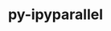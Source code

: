 ---
title: "py-ipyparallel"
layout: cache
categories: [package, develop]
meta: {"versions": ["8.4.1"], "compilers": ["gcc@=11.4.0", "gcc@=9.4.0", "oneapi@=2024.2.1"], "oss": ["ubuntu20.04", "ubuntu22.04"], "platforms": ["linux"], "targets": ["neoverse_v1", "ppc64le", "x86_64_v3"], "stacks": ["e4s", "e4s-neoverse_v1", "e4s-oneapi", "e4s-power", "root"], "num_specs": 38, "num_specs_by_stack": {"e4s-power": 10, "root": 38, "e4s-neoverse_v1": 3, "e4s": 12, "e4s-oneapi": 13}}
spec_details: [{"hash": "7gkno4ky2suqjkh7ioi4ofu3jbe443yz", "compiler": "gcc@=9.4.0", "versions": ["8.4.1"], "os": "ubuntu20.04", "platform": "linux", "target": "ppc64le", "variants": ["build_system=python_pip"], "stacks": ["e4s-power", "root"], "size": "-", "tarball": "https://binaries.spack.io/develop/build_cache/linux-ubuntu20.04-ppc64le/gcc-9.4.0/py-ipyparallel-8.4.1/linux-ubuntu20.04-ppc64le-gcc-9.4.0-py-ipyparallel-8.4.1-7gkno4ky2suqjkh7ioi4ofu3jbe443yz.spack"}, {"hash": "7wea5jdtzi6rqzigyaqycgjdnzt3ne7z", "compiler": "gcc@=9.4.0", "versions": ["8.4.1"], "os": "ubuntu20.04", "platform": "linux", "target": "ppc64le", "variants": ["build_system=python_pip"], "stacks": ["e4s-power", "root"], "size": "-", "tarball": "https://binaries.spack.io/develop/build_cache/linux-ubuntu20.04-ppc64le/gcc-9.4.0/py-ipyparallel-8.4.1/linux-ubuntu20.04-ppc64le-gcc-9.4.0-py-ipyparallel-8.4.1-7wea5jdtzi6rqzigyaqycgjdnzt3ne7z.spack"}, {"hash": "hetranxzzhlkkcgapi7q3ty4k35s3csz", "compiler": "gcc@=9.4.0", "versions": ["8.4.1"], "os": "ubuntu20.04", "platform": "linux", "target": "ppc64le", "variants": ["build_system=python_pip"], "stacks": ["e4s-power", "root"], "size": "-", "tarball": "https://binaries.spack.io/develop/build_cache/linux-ubuntu20.04-ppc64le/gcc-9.4.0/py-ipyparallel-8.4.1/linux-ubuntu20.04-ppc64le-gcc-9.4.0-py-ipyparallel-8.4.1-hetranxzzhlkkcgapi7q3ty4k35s3csz.spack"}, {"hash": "jv625fumnnehiodnyk2wm2xxlcykny47", "compiler": "gcc@=9.4.0", "versions": ["8.4.1"], "os": "ubuntu20.04", "platform": "linux", "target": "ppc64le", "variants": ["build_system=python_pip"], "stacks": ["e4s-power", "root"], "size": "-", "tarball": "https://binaries.spack.io/develop/build_cache/linux-ubuntu20.04-ppc64le/gcc-9.4.0/py-ipyparallel-8.4.1/linux-ubuntu20.04-ppc64le-gcc-9.4.0-py-ipyparallel-8.4.1-jv625fumnnehiodnyk2wm2xxlcykny47.spack"}, {"hash": "xaxsbzcjb4b4337hb6ci4jbqjxtio3bs", "compiler": "gcc@=9.4.0", "versions": ["8.4.1"], "os": "ubuntu20.04", "platform": "linux", "target": "ppc64le", "variants": ["build_system=python_pip"], "stacks": ["e4s-power", "root"], "size": "-", "tarball": "https://binaries.spack.io/develop/build_cache/linux-ubuntu20.04-ppc64le/gcc-9.4.0/py-ipyparallel-8.4.1/linux-ubuntu20.04-ppc64le-gcc-9.4.0-py-ipyparallel-8.4.1-xaxsbzcjb4b4337hb6ci4jbqjxtio3bs.spack"}, {"hash": "o3n74fkciz6boatm2ib36mlu6kxjnfcs", "compiler": "gcc@=9.4.0", "versions": ["8.4.1"], "os": "ubuntu20.04", "platform": "linux", "target": "ppc64le", "variants": ["build_system=python_pip"], "stacks": ["e4s-power", "root"], "size": "-", "tarball": "https://binaries.spack.io/develop/build_cache/linux-ubuntu20.04-ppc64le/gcc-9.4.0/py-ipyparallel-8.4.1/linux-ubuntu20.04-ppc64le-gcc-9.4.0-py-ipyparallel-8.4.1-o3n74fkciz6boatm2ib36mlu6kxjnfcs.spack"}, {"hash": "wn5x5wwpxkg4r6kk2raihzk7aeggxwzg", "compiler": "gcc@=9.4.0", "versions": ["8.4.1"], "os": "ubuntu20.04", "platform": "linux", "target": "ppc64le", "variants": ["build_system=python_pip"], "stacks": ["e4s-power", "root"], "size": "-", "tarball": "https://binaries.spack.io/develop/build_cache/linux-ubuntu20.04-ppc64le/gcc-9.4.0/py-ipyparallel-8.4.1/linux-ubuntu20.04-ppc64le-gcc-9.4.0-py-ipyparallel-8.4.1-wn5x5wwpxkg4r6kk2raihzk7aeggxwzg.spack"}, {"hash": "ja3fj4jn42hcuywtzfht3ahd3ewcd3uy", "compiler": "gcc@=9.4.0", "versions": ["8.4.1"], "os": "ubuntu20.04", "platform": "linux", "target": "ppc64le", "variants": ["build_system=python_pip"], "stacks": ["e4s-power", "root"], "size": "-", "tarball": "https://binaries.spack.io/develop/build_cache/linux-ubuntu20.04-ppc64le/gcc-9.4.0/py-ipyparallel-8.4.1/linux-ubuntu20.04-ppc64le-gcc-9.4.0-py-ipyparallel-8.4.1-ja3fj4jn42hcuywtzfht3ahd3ewcd3uy.spack"}, {"hash": "yme2d6uz3ai3ykcgxi2qfzxi24ekion2", "compiler": "gcc@=9.4.0", "versions": ["8.4.1"], "os": "ubuntu20.04", "platform": "linux", "target": "ppc64le", "variants": ["build_system=python_pip"], "stacks": ["e4s-power", "root"], "size": "-", "tarball": "https://binaries.spack.io/develop/build_cache/linux-ubuntu20.04-ppc64le/gcc-9.4.0/py-ipyparallel-8.4.1/linux-ubuntu20.04-ppc64le-gcc-9.4.0-py-ipyparallel-8.4.1-yme2d6uz3ai3ykcgxi2qfzxi24ekion2.spack"}, {"hash": "bmtrfyhwyuvwhhzxvznsscp4kon46kdz", "compiler": "gcc@=9.4.0", "versions": ["8.4.1"], "os": "ubuntu20.04", "platform": "linux", "target": "ppc64le", "variants": ["build_system=python_pip"], "stacks": ["e4s-power", "root"], "size": "-", "tarball": "https://binaries.spack.io/develop/build_cache/linux-ubuntu20.04-ppc64le/gcc-9.4.0/py-ipyparallel-8.4.1/linux-ubuntu20.04-ppc64le-gcc-9.4.0-py-ipyparallel-8.4.1-bmtrfyhwyuvwhhzxvznsscp4kon46kdz.spack"}, {"hash": "h5sexlxkff7fq5e4rjdpgj4elotgz6zb", "compiler": "gcc@=11.4.0", "versions": ["8.4.1"], "os": "ubuntu22.04", "platform": "linux", "target": "neoverse_v1", "variants": ["build_system=python_pip"], "stacks": ["e4s-neoverse_v1", "root"], "size": "-", "tarball": "https://binaries.spack.io/develop/build_cache/linux-ubuntu22.04-neoverse_v1/gcc-11.4.0/py-ipyparallel-8.4.1/linux-ubuntu22.04-neoverse_v1-gcc-11.4.0-py-ipyparallel-8.4.1-h5sexlxkff7fq5e4rjdpgj4elotgz6zb.spack"}, {"hash": "3be7r32cew67kqrshxm7lxye42yor2c4", "compiler": "gcc@=11.4.0", "versions": ["8.4.1"], "os": "ubuntu22.04", "platform": "linux", "target": "neoverse_v1", "variants": ["build_system=python_pip"], "stacks": ["e4s-neoverse_v1", "root"], "size": "-", "tarball": "https://binaries.spack.io/develop/build_cache/linux-ubuntu22.04-neoverse_v1/gcc-11.4.0/py-ipyparallel-8.4.1/linux-ubuntu22.04-neoverse_v1-gcc-11.4.0-py-ipyparallel-8.4.1-3be7r32cew67kqrshxm7lxye42yor2c4.spack"}, {"hash": "kenbf4t3iqujkyiafl6pt3akc3oq3gjg", "compiler": "gcc@=11.4.0", "versions": ["8.4.1"], "os": "ubuntu22.04", "platform": "linux", "target": "neoverse_v1", "variants": ["build_system=python_pip"], "stacks": ["e4s-neoverse_v1", "root"], "size": "-", "tarball": "https://binaries.spack.io/develop/build_cache/linux-ubuntu22.04-neoverse_v1/gcc-11.4.0/py-ipyparallel-8.4.1/linux-ubuntu22.04-neoverse_v1-gcc-11.4.0-py-ipyparallel-8.4.1-kenbf4t3iqujkyiafl6pt3akc3oq3gjg.spack"}, {"hash": "okb4csajgq4nlrwnyb6h7auz432fgkmj", "compiler": "gcc@=11.4.0", "versions": ["8.4.1"], "os": "ubuntu22.04", "platform": "linux", "target": "x86_64_v3", "variants": ["build_system=python_pip"], "stacks": ["e4s", "root"], "size": "-", "tarball": "https://binaries.spack.io/develop/build_cache/linux-ubuntu22.04-x86_64_v3/gcc-11.4.0/py-ipyparallel-8.4.1/linux-ubuntu22.04-x86_64_v3-gcc-11.4.0-py-ipyparallel-8.4.1-okb4csajgq4nlrwnyb6h7auz432fgkmj.spack"}, {"hash": "azq5lsyhiasjvuqsfkpxmv366wsrb3nn", "compiler": "gcc@=11.4.0", "versions": ["8.4.1"], "os": "ubuntu22.04", "platform": "linux", "target": "x86_64_v3", "variants": ["build_system=python_pip"], "stacks": ["e4s", "root"], "size": "-", "tarball": "https://binaries.spack.io/develop/build_cache/linux-ubuntu22.04-x86_64_v3/gcc-11.4.0/py-ipyparallel-8.4.1/linux-ubuntu22.04-x86_64_v3-gcc-11.4.0-py-ipyparallel-8.4.1-azq5lsyhiasjvuqsfkpxmv366wsrb3nn.spack"}, {"hash": "zyzezlk7c4xmutwwsops24ocsn4xqgyv", "compiler": "gcc@=11.4.0", "versions": ["8.4.1"], "os": "ubuntu22.04", "platform": "linux", "target": "x86_64_v3", "variants": ["build_system=python_pip"], "stacks": ["e4s", "root"], "size": "-", "tarball": "https://binaries.spack.io/develop/build_cache/linux-ubuntu22.04-x86_64_v3/gcc-11.4.0/py-ipyparallel-8.4.1/linux-ubuntu22.04-x86_64_v3-gcc-11.4.0-py-ipyparallel-8.4.1-zyzezlk7c4xmutwwsops24ocsn4xqgyv.spack"}, {"hash": "syscc5hpuitqeehlvdslxoo7s2pp6nfa", "compiler": "gcc@=11.4.0", "versions": ["8.4.1"], "os": "ubuntu22.04", "platform": "linux", "target": "x86_64_v3", "variants": ["build_system=python_pip"], "stacks": ["e4s", "root"], "size": "-", "tarball": "https://binaries.spack.io/develop/build_cache/linux-ubuntu22.04-x86_64_v3/gcc-11.4.0/py-ipyparallel-8.4.1/linux-ubuntu22.04-x86_64_v3-gcc-11.4.0-py-ipyparallel-8.4.1-syscc5hpuitqeehlvdslxoo7s2pp6nfa.spack"}, {"hash": "rcdf56zugeyhyrapw4evledcshia52kb", "compiler": "gcc@=11.4.0", "versions": ["8.4.1"], "os": "ubuntu22.04", "platform": "linux", "target": "x86_64_v3", "variants": ["build_system=python_pip"], "stacks": ["e4s", "root"], "size": "-", "tarball": "https://binaries.spack.io/develop/build_cache/linux-ubuntu22.04-x86_64_v3/gcc-11.4.0/py-ipyparallel-8.4.1/linux-ubuntu22.04-x86_64_v3-gcc-11.4.0-py-ipyparallel-8.4.1-rcdf56zugeyhyrapw4evledcshia52kb.spack"}, {"hash": "fgcnqxzgwnxobrvay25ac7jtvqwaindu", "compiler": "gcc@=11.4.0", "versions": ["8.4.1"], "os": "ubuntu22.04", "platform": "linux", "target": "x86_64_v3", "variants": ["build_system=python_pip"], "stacks": ["e4s", "root"], "size": "-", "tarball": "https://binaries.spack.io/develop/build_cache/linux-ubuntu22.04-x86_64_v3/gcc-11.4.0/py-ipyparallel-8.4.1/linux-ubuntu22.04-x86_64_v3-gcc-11.4.0-py-ipyparallel-8.4.1-fgcnqxzgwnxobrvay25ac7jtvqwaindu.spack"}, {"hash": "sg25c4qpri24ktdogs5vqsc2h6d5z26t", "compiler": "gcc@=11.4.0", "versions": ["8.4.1"], "os": "ubuntu22.04", "platform": "linux", "target": "x86_64_v3", "variants": ["build_system=python_pip"], "stacks": ["e4s", "root"], "size": "-", "tarball": "https://binaries.spack.io/develop/build_cache/linux-ubuntu22.04-x86_64_v3/gcc-11.4.0/py-ipyparallel-8.4.1/linux-ubuntu22.04-x86_64_v3-gcc-11.4.0-py-ipyparallel-8.4.1-sg25c4qpri24ktdogs5vqsc2h6d5z26t.spack"}, {"hash": "cos2jty6c6p6ufkrowirnkowbehk64o4", "compiler": "gcc@=11.4.0", "versions": ["8.4.1"], "os": "ubuntu22.04", "platform": "linux", "target": "x86_64_v3", "variants": ["build_system=python_pip"], "stacks": ["e4s", "root"], "size": "-", "tarball": "https://binaries.spack.io/develop/build_cache/linux-ubuntu22.04-x86_64_v3/gcc-11.4.0/py-ipyparallel-8.4.1/linux-ubuntu22.04-x86_64_v3-gcc-11.4.0-py-ipyparallel-8.4.1-cos2jty6c6p6ufkrowirnkowbehk64o4.spack"}, {"hash": "ujjqq5zhcevp6llsehakqjxj23auzekw", "compiler": "gcc@=11.4.0", "versions": ["8.4.1"], "os": "ubuntu22.04", "platform": "linux", "target": "x86_64_v3", "variants": ["build_system=python_pip"], "stacks": ["e4s", "root"], "size": "-", "tarball": "https://binaries.spack.io/develop/build_cache/linux-ubuntu22.04-x86_64_v3/gcc-11.4.0/py-ipyparallel-8.4.1/linux-ubuntu22.04-x86_64_v3-gcc-11.4.0-py-ipyparallel-8.4.1-ujjqq5zhcevp6llsehakqjxj23auzekw.spack"}, {"hash": "ovv423x6k2x3slw3abbg65ev5ron2vt4", "compiler": "gcc@=11.4.0", "versions": ["8.4.1"], "os": "ubuntu22.04", "platform": "linux", "target": "x86_64_v3", "variants": ["build_system=python_pip"], "stacks": ["e4s", "root"], "size": "-", "tarball": "https://binaries.spack.io/develop/build_cache/linux-ubuntu22.04-x86_64_v3/gcc-11.4.0/py-ipyparallel-8.4.1/linux-ubuntu22.04-x86_64_v3-gcc-11.4.0-py-ipyparallel-8.4.1-ovv423x6k2x3slw3abbg65ev5ron2vt4.spack"}, {"hash": "omyrnmaokxcvjc7xjyewla5akxmbaskc", "compiler": "gcc@=11.4.0", "versions": ["8.4.1"], "os": "ubuntu22.04", "platform": "linux", "target": "x86_64_v3", "variants": ["build_system=python_pip"], "stacks": ["e4s", "root"], "size": "-", "tarball": "https://binaries.spack.io/develop/build_cache/linux-ubuntu22.04-x86_64_v3/gcc-11.4.0/py-ipyparallel-8.4.1/linux-ubuntu22.04-x86_64_v3-gcc-11.4.0-py-ipyparallel-8.4.1-omyrnmaokxcvjc7xjyewla5akxmbaskc.spack"}, {"hash": "2trqizhm7rd3jrkbrwx6mopr7nm32xez", "compiler": "gcc@=11.4.0", "versions": ["8.4.1"], "os": "ubuntu22.04", "platform": "linux", "target": "x86_64_v3", "variants": ["build_system=python_pip"], "stacks": ["e4s", "root"], "size": "-", "tarball": "https://binaries.spack.io/develop/build_cache/linux-ubuntu22.04-x86_64_v3/gcc-11.4.0/py-ipyparallel-8.4.1/linux-ubuntu22.04-x86_64_v3-gcc-11.4.0-py-ipyparallel-8.4.1-2trqizhm7rd3jrkbrwx6mopr7nm32xez.spack"}, {"hash": "rc2ub2wylqywevxjxe6umeva4li5uezk", "compiler": "oneapi@=2024.2.1", "versions": ["8.4.1"], "os": "ubuntu22.04", "platform": "linux", "target": "x86_64_v3", "variants": ["build_system=python_pip"], "stacks": ["e4s-oneapi", "root"], "size": "-", "tarball": "https://binaries.spack.io/develop/build_cache/linux-ubuntu22.04-x86_64_v3/oneapi-2024.2.1/py-ipyparallel-8.4.1/linux-ubuntu22.04-x86_64_v3-oneapi-2024.2.1-py-ipyparallel-8.4.1-rc2ub2wylqywevxjxe6umeva4li5uezk.spack"}, {"hash": "kavoc6wvpvzwbwrhxuroouvxnohqzfdr", "compiler": "oneapi@=2024.2.1", "versions": ["8.4.1"], "os": "ubuntu22.04", "platform": "linux", "target": "x86_64_v3", "variants": ["build_system=python_pip"], "stacks": ["e4s-oneapi", "root"], "size": "-", "tarball": "https://binaries.spack.io/develop/build_cache/linux-ubuntu22.04-x86_64_v3/oneapi-2024.2.1/py-ipyparallel-8.4.1/linux-ubuntu22.04-x86_64_v3-oneapi-2024.2.1-py-ipyparallel-8.4.1-kavoc6wvpvzwbwrhxuroouvxnohqzfdr.spack"}, {"hash": "vrtexqtpnveclnasw5ynixx5w62goatq", "compiler": "oneapi@=2024.2.1", "versions": ["8.4.1"], "os": "ubuntu22.04", "platform": "linux", "target": "x86_64_v3", "variants": ["build_system=python_pip"], "stacks": ["e4s-oneapi", "root"], "size": "-", "tarball": "https://binaries.spack.io/develop/build_cache/linux-ubuntu22.04-x86_64_v3/oneapi-2024.2.1/py-ipyparallel-8.4.1/linux-ubuntu22.04-x86_64_v3-oneapi-2024.2.1-py-ipyparallel-8.4.1-vrtexqtpnveclnasw5ynixx5w62goatq.spack"}, {"hash": "3ia4csc7isicwnnl4kkxvurt37s7y3gt", "compiler": "oneapi@=2024.2.1", "versions": ["8.4.1"], "os": "ubuntu22.04", "platform": "linux", "target": "x86_64_v3", "variants": ["build_system=python_pip"], "stacks": ["e4s-oneapi", "root"], "size": "-", "tarball": "https://binaries.spack.io/develop/build_cache/linux-ubuntu22.04-x86_64_v3/oneapi-2024.2.1/py-ipyparallel-8.4.1/linux-ubuntu22.04-x86_64_v3-oneapi-2024.2.1-py-ipyparallel-8.4.1-3ia4csc7isicwnnl4kkxvurt37s7y3gt.spack"}, {"hash": "2it7yxfipjpd3p4viam36vulqxc6yqme", "compiler": "oneapi@=2024.2.1", "versions": ["8.4.1"], "os": "ubuntu22.04", "platform": "linux", "target": "x86_64_v3", "variants": ["build_system=python_pip"], "stacks": ["e4s-oneapi", "root"], "size": "-", "tarball": "https://binaries.spack.io/develop/build_cache/linux-ubuntu22.04-x86_64_v3/oneapi-2024.2.1/py-ipyparallel-8.4.1/linux-ubuntu22.04-x86_64_v3-oneapi-2024.2.1-py-ipyparallel-8.4.1-2it7yxfipjpd3p4viam36vulqxc6yqme.spack"}, {"hash": "yh7sbqwlmuhf65hb4q5fnr57dmbj3yav", "compiler": "oneapi@=2024.2.1", "versions": ["8.4.1"], "os": "ubuntu22.04", "platform": "linux", "target": "x86_64_v3", "variants": ["build_system=python_pip"], "stacks": ["e4s-oneapi", "root"], "size": "-", "tarball": "https://binaries.spack.io/develop/build_cache/linux-ubuntu22.04-x86_64_v3/oneapi-2024.2.1/py-ipyparallel-8.4.1/linux-ubuntu22.04-x86_64_v3-oneapi-2024.2.1-py-ipyparallel-8.4.1-yh7sbqwlmuhf65hb4q5fnr57dmbj3yav.spack"}, {"hash": "ikhf4thhwy4ycvzte7lun4cikse7o6bn", "compiler": "oneapi@=2024.2.1", "versions": ["8.4.1"], "os": "ubuntu22.04", "platform": "linux", "target": "x86_64_v3", "variants": ["build_system=python_pip"], "stacks": ["e4s-oneapi", "root"], "size": "-", "tarball": "https://binaries.spack.io/develop/build_cache/linux-ubuntu22.04-x86_64_v3/oneapi-2024.2.1/py-ipyparallel-8.4.1/linux-ubuntu22.04-x86_64_v3-oneapi-2024.2.1-py-ipyparallel-8.4.1-ikhf4thhwy4ycvzte7lun4cikse7o6bn.spack"}, {"hash": "rnfjd7y7g7d4hy36wfmjchlfmjickqud", "compiler": "oneapi@=2024.2.1", "versions": ["8.4.1"], "os": "ubuntu22.04", "platform": "linux", "target": "x86_64_v3", "variants": ["build_system=python_pip"], "stacks": ["e4s-oneapi", "root"], "size": "-", "tarball": "https://binaries.spack.io/develop/build_cache/linux-ubuntu22.04-x86_64_v3/oneapi-2024.2.1/py-ipyparallel-8.4.1/linux-ubuntu22.04-x86_64_v3-oneapi-2024.2.1-py-ipyparallel-8.4.1-rnfjd7y7g7d4hy36wfmjchlfmjickqud.spack"}, {"hash": "wnijhqxao62ag64acwkxcfo5l7emedfl", "compiler": "oneapi@=2024.2.1", "versions": ["8.4.1"], "os": "ubuntu22.04", "platform": "linux", "target": "x86_64_v3", "variants": ["build_system=python_pip"], "stacks": ["e4s-oneapi", "root"], "size": "-", "tarball": "https://binaries.spack.io/develop/build_cache/linux-ubuntu22.04-x86_64_v3/oneapi-2024.2.1/py-ipyparallel-8.4.1/linux-ubuntu22.04-x86_64_v3-oneapi-2024.2.1-py-ipyparallel-8.4.1-wnijhqxao62ag64acwkxcfo5l7emedfl.spack"}, {"hash": "sxbgdctjkbchmi6lgqq7vayvy5msrklp", "compiler": "oneapi@=2024.2.1", "versions": ["8.4.1"], "os": "ubuntu22.04", "platform": "linux", "target": "x86_64_v3", "variants": ["build_system=python_pip"], "stacks": ["e4s-oneapi", "root"], "size": "-", "tarball": "https://binaries.spack.io/develop/build_cache/linux-ubuntu22.04-x86_64_v3/oneapi-2024.2.1/py-ipyparallel-8.4.1/linux-ubuntu22.04-x86_64_v3-oneapi-2024.2.1-py-ipyparallel-8.4.1-sxbgdctjkbchmi6lgqq7vayvy5msrklp.spack"}, {"hash": "5sglrbtnmxk2z3ufwquhz255irpltbsm", "compiler": "oneapi@=2024.2.1", "versions": ["8.4.1"], "os": "ubuntu22.04", "platform": "linux", "target": "x86_64_v3", "variants": ["build_system=python_pip"], "stacks": ["e4s-oneapi", "root"], "size": "-", "tarball": "https://binaries.spack.io/develop/build_cache/linux-ubuntu22.04-x86_64_v3/oneapi-2024.2.1/py-ipyparallel-8.4.1/linux-ubuntu22.04-x86_64_v3-oneapi-2024.2.1-py-ipyparallel-8.4.1-5sglrbtnmxk2z3ufwquhz255irpltbsm.spack"}, {"hash": "y5aqu2silayq5qhnshxpwah34gu45j37", "compiler": "oneapi@=2024.2.1", "versions": ["8.4.1"], "os": "ubuntu22.04", "platform": "linux", "target": "x86_64_v3", "variants": ["build_system=python_pip"], "stacks": ["e4s-oneapi", "root"], "size": "-", "tarball": "https://binaries.spack.io/develop/build_cache/linux-ubuntu22.04-x86_64_v3/oneapi-2024.2.1/py-ipyparallel-8.4.1/linux-ubuntu22.04-x86_64_v3-oneapi-2024.2.1-py-ipyparallel-8.4.1-y5aqu2silayq5qhnshxpwah34gu45j37.spack"}, {"hash": "gvlhdqyuw22isdpz6ib3f7ikagwvkqeu", "compiler": "oneapi@=2024.2.1", "versions": ["8.4.1"], "os": "ubuntu22.04", "platform": "linux", "target": "x86_64_v3", "variants": ["build_system=python_pip"], "stacks": ["e4s-oneapi", "root"], "size": "-", "tarball": "https://binaries.spack.io/develop/build_cache/linux-ubuntu22.04-x86_64_v3/oneapi-2024.2.1/py-ipyparallel-8.4.1/linux-ubuntu22.04-x86_64_v3-oneapi-2024.2.1-py-ipyparallel-8.4.1-gvlhdqyuw22isdpz6ib3f7ikagwvkqeu.spack"}]
---